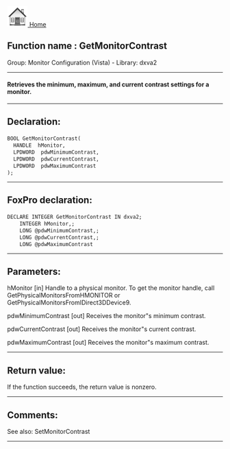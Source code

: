 [<img src="../../images/home.png"> Home ](https://github.com/VFPX/Win32API)  

## Function name : GetMonitorContrast
Group: Monitor Configuration (Vista) - Library: dxva2    
***  


#### Retrieves the minimum, maximum, and current contrast settings for a monitor.
***  


## Declaration:
```foxpro  
BOOL GetMonitorContrast(
  HANDLE  hMonitor,
  LPDWORD  pdwMinimumContrast,
  LPDWORD  pdwCurrentContrast,
  LPDWORD  pdwMaximumContrast
);  
```  
***  


## FoxPro declaration:
```foxpro  
DECLARE INTEGER GetMonitorContrast IN dxva2;
	INTEGER hMonitor,;
	LONG @pdwMinimumContrast,;
	LONG @pdwCurrentContrast,;
	LONG @pdwMaximumContrast  
```  
***  


## Parameters:
hMonitor
[in]  Handle to a physical monitor. To get the monitor handle, call GetPhysicalMonitorsFromHMONITOR or GetPhysicalMonitorsFromIDirect3DDevice9.

pdwMinimumContrast
[out]  Receives the monitor"s minimum contrast.

pdwCurrentContrast
[out]  Receives the monitor"s current contrast.

pdwMaximumContrast
[out]  Receives the monitor"s maximum contrast.
  
***  


## Return value:
If the function succeeds, the return value is nonzero.  
***  


## Comments:
See also: SetMonitorContrast   
  
***  

